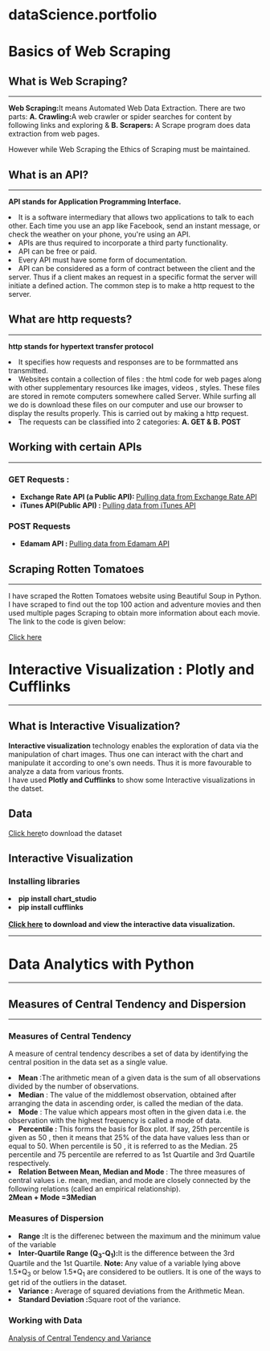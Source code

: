 # dataScience.portfolio
<h1>Basics of Web Scraping</h1>
    <h2> What is Web Scraping?</h2>
    <hr size="3" noshade>
    <p><strong>Web Scraping:</strong>It means Automated Web Data Extraction. There are 
    two parts: <strong>A. Crawling:</strong>A web crawler or spider searches for content
    by following links and exploring & <strong>B. Scrapers:</strong> A Scrape 
    program does data extraction from web pages. </p>
    <p> However while Web Scraping the Ethics of Scraping must be maintained.</p>
    <h2>What is an API?</h2>
    <hr size="3" noshade>
    <p><strong>API stands for Application Programming Interface. </strong></p>
    <li> It is a software intermediary that allows two applications to talk to each 
        other. Each time you use an app like Facebook, send an instant message, 
        or check the weather on your phone, you're using an API.</li>
    <li>APIs are thus required to incorporate a third party functionality.</li>
    <li>API can be free or paid.</li>
    <li>Every API must have some form of documentation.</li>
    <li>API can be considered as a form of contract between the client and the server.
        Thus if a client makes an request in a specific format the server will 
        initiate a defined action. The common step is to make a http request to the 
        server. 
    </li>
    <h2> What are http requests?</h2>
    <hr size="3" noshade>
    <p><strong>http stands for hypertext transfer protocol</strong></p>
    <li>It specifies how requests and responses are to be formmatted ans transmitted.</li>
    <li>
        Websites contain a collection of files : the html code for web pages along 
        with other supplementary resources like images, videos , styles. These 
        files are stored in remote computers somewhere called Server. While surfing
        all we do is download these files on our computer and use our browser to 
        display the results properly. This is carried out by making a http request.
    </li>
    <li>
        The requests can be classified into 2 categories: <strong>A. GET & 
        B. POST</strong>
    </li>
    <h2>Working with certain APIs</h2>
    <hr size="3" noshade>
    <h3>GET Requests : </h3>
    <ul>
        <li>
            <strong>Exchange Rate API (a Public API): </strong><a href="https://github.com/BinayakBasu/dataScience.portfolio/blob/main/Exchange%20Rate%20API.ipynb" target="_blank">Pulling data from Exchange Rate API</a>
        </li>
        <li>
            <strong>iTunes API(Public API) : </strong><a href="https://github.com/BinayakBasu/dataScience.portfolio/blob/main/iTunes%20Api.ipynb" target="_blank">Pulling data from iTunes API</a>
        </li>
    </ul>
    <h3>POST Requests</h3>
    <ul>
        <li>
            <strong>Edamam API : </strong><a href="https://github.com/BinayakBasu/dataScience.portfolio/blob/main/POST%20request.ipynb" target="_blank">Pulling data from Edamam API</a>
        </li>
    </ul>
    <h2> Scraping Rotten Tomatoes</h2>
    <hr size="3" noshade>
    <p>I have scraped the Rotten Tomatoes website using Beautiful Soup in Python. I have scraped
        to find out the top 100 action and adventure movies and then used multiple pages Scraping
        to obtain more information about each movie. The link to the code is given below:
    </p>
    <a href="https://github.com/BinayakBasu/dataScience.portfolio/blob/main/Scraping%20rotten%20tomatoes.ipynb" target="_blank">Click here</a>

 <h1>Interactive Visualization : Plotly and Cufflinks</h1>
    <hr size="4" noshade>
    <h2>What is Interactive Visualization?</h2>
    <div>
        <b>Interactive visualization</b> technology enables the exploration of data via the 
        manipulation of chart images. Thus one can interact with the chart and manipulate it 
        according to one's own needs. Thus it is more favourable to analyze a data from various
        fronts.
        <br>
        I have used <b>Plotly and Cufflinks</b> to show some Interactive visualizations in 
        the datset.
    </div>
    <h2>Data</h2>
    <div>
        <a href="https://www.kaggle.com/shekpaul/global-superstore" target="_blank">Click here</a>to download 
        the dataset
    </div>
    <h2>Interactive Visualization</h2>
    <div>
        <h3>Installing libraries</h3>
        <li>
            <b>pip install chart_studio</b>
        </li>
        <li>
            <b>pip install cufflinks</b>
        </li>
        <br>
        <b>
            <a href="https://nbviewer.jupyter.org/github/BinayakBasu/dataScience.portfolio/blob/da0489b500bc816be6e37cec300534d11919436b/Interactive_%20Visualization.ipynb" target="_blank">
                Click here</a> to download and view the interactive data visualization.
        </b>
    </div>
    <hr size="10" noshade>
    
    
<h1>Data Analytics with Python</h1>
    <hr color="#fe8e28" size="4" noshade>
    <h2>Measures of Central Tendency and Dispersion</h2>
    <hr color="#fe8e28" size="2" noshade>
    <div>
        <h3>Measures of Central Tendency</h3>
        <p>A measure of central tendency describes a set of data by identifying the central 
            position in the data set as a single value.</p>
        <li>
            <b>Mean</b> :The arithmetic mean of a given data is the sum of all observations divided 
            by the number of observations.
        </li>
        <li>
            <b>Median</b> : The value of the middlemost observation, obtained after arranging the data 
            in ascending order, is called the median of the data.
        </li>
        <li>
            <b>Mode</b> : The value which appears most often in the given data i.e. the observation 
            with the highest frequency is called a mode of data.
        </li>
        <li>
            <b>Percentile : </b>This forms the basis for Box plot. If say, 25th percentile 
            is given as 50 , then it means that 25% of the data have values less than or 
            equal to 50. When percentile is 50 , it is referred to as the Median. 25 percentile 
            and 75 percentile are referred to as 1st Quartile and 3rd Quartile respectively.
        </li>
        <li>
            <b>Relation Between Mean, Median and Mode </b>: The three measures of central values 
            i.e. mean, median, and mode are closely connected by the following relations 
            (called an empirical relationship). 
            <br>
            <b>2Mean + Mode =3Median</b>
        </li>
        <h3>Measures of Dispersion</h3>
        <li>
            <b>Range :</b>It is the differenec between the maximum and the minimum value of the 
            variable 
        </li>
        <li>
            <b>Inter-Quartile Range (Q<sub>3</sub>-Q<sub>1</sub>):</b>It is the difference 
            between the 3rd Quartile and the 1st Quartile. <b> Note: </b>Any value of a 
            variable lying above 1.5*Q<sub>3</sub> or below 1.5*Q<sub>1</sub> are considered 
            to be outliers. It is one of the ways to get rid of the outliers in the dataset.
        </li>
        <li>
            <b>Variance : </b>Average of squared deviations from the Arithmetic Mean.
        </li>
        <li>
            <b>Standard Deviation :</b>Square root of the variance.
        </li>
        <h3>Working with Data</h3>
        <a href="https://github.com/BinayakBasu/dataScience.portfolio/blob/main/analysis%20of%20central%20tendency%20and%20dispersion.ipynb" target="_blank">Analysis of Central Tendency and Variance</a>
    </div>
